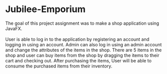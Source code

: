 # Jubilee-Emporium
The goal of this project assignment was to make a shop application using JavaFX.<br><br>
User is able to log in to the application by registering an account and logging in using an account.  Admin can also log in using an admin account and change the attributes of the items in the shop. There are 5 items in the shop and user can buy items from the shop by dragging the items to their cart and checking out. After purchasing the items, User will be able to consume the purchased items from their inventory.
